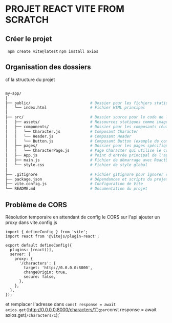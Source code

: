 # PROJET REACT VITE FROM SCRATCH

## Créer le projet

` npm create vite@latest`
`npm install axios`
## Organisation des dossiers

cf la structure du projet

```bash

my-app/
│
├── public/                          # Dossier pour les fichiers statiques
│   └── index.html                   # Fichier HTML principal
│
├── src/                             # Dossier source pour le code de l'application
│   ├── assets/                      # Ressources statiques comme images, polices, etc.
│   ├── components/                  # Dossier pour les composants réutilisables
│   │   └── Character.js             # Composant Character
│   │   └── Header.js                # Composant Header
│   │   └── Button.js                # Composant Button (exemple de composant réutilisable)
│   ├── pages/                       # Dossier pour les pages spécifiques
│   │   └── CharacterPage.js         # Page Character qui utilise le composant Character
│   ├── App.js                       # Point d'entrée principal de l'application
│   ├── main.js                      # Fichier de démarrage avec ReactDOM.render()
│   └── style.css                    # Fichier de style global
│
├── .gitignore                       # Fichier gitignore pour ignorer certains fichiers
├── package.json                     # Dépendances et scripts du projet
├── vite.config.js                   # Configuration de Vite
└── README.md                        # Documentation du projet


```


## Problème de CORS

Résolution temporaire en attendant de config le CORS sur l'api
ajouter un proxy dans vite.config.js

```
import { defineConfig } from 'vite';
import react from '@vitejs/plugin-react';

export default defineConfig({
  plugins: [react()],
  server: {
    proxy: {
      '/characters': {
        target: 'http://0.0.0.0:8000',
        changeOrigin: true,
        secure: false,
      },
    },
  },
});

```

et remplacer l'adresse 
dans `const response = await axios.get(`http://0.0.0.0:8000/characters/1`);`
par `const response = await axios.get(`/characters/1`);`